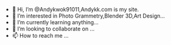 - 👋 Hi, I’m @Andykwok91011,Andykk.com is my site.
- 👀 I’m interested in Photo Grammetry,Blender 3D,Art Design...
- 🌱 I’m currently learning anything...
- 💞️ I’m looking to collaborate on ...
- 📫 How to reach me ...

<!---
Andykwok91011/Andykwok91011 is a ✨ special ✨ repository because its `README.md` (this file) appears on your GitHub profile.
You can click the Preview link to take a look at your changes.
--->
